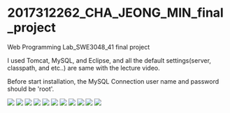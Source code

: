# 2017312262_CHA_JEONG_MIN_final_project
Web Programming Lab_SWE3048_41 final project

I used Tomcat, MySQL, and Eclipse, and all the default settings(server, classpath, and etc..) are same with the lecture video. 

Before start installation, the MySQL Connection user name and password should be 'root'.

![](./attachments/1.jpg)
![](./attachments/2.jpg)
![](./attachments/3.jpg)
![](./attachments/4.jpg)
![](./attachments/5.jpg)
![](./attachments/6.jpg)
![](./attachments/7.jpg)
![](./attachments/8.jpg)
![](./attachments/9.jpg)
![](./attachments/10.jpg)
![](./attachments/11.jpg)
